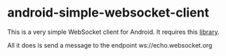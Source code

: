 android-simple-websocket-client
======================

This is a very simple WebSocket client for Android. It requires this [library](https://github.com/koush/android-websockets).

All it does is send a message to the endpoint ws://echo.websocket.org

